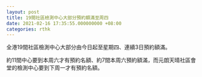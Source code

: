 ```yaml
---
layout: post
title: 19間社區檢測中心大部分預約額滿至周四　　
date: 2021-02-16 17:35:55.000000000 +08:00
categories: rthk
---
```


全港19間社區檢測中心大部分由今日起至星期四、連續3日預約額滿。

約11間中心要到本周六才有預約名額、約7間本周六預約額滿，而元朗天晴社區會堂的檢測中心要到下周一才有預約名額。
